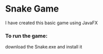 # Snake Game

I have created this basic game using JavaFX

### To run the game:

download the Snake.exe and install it
